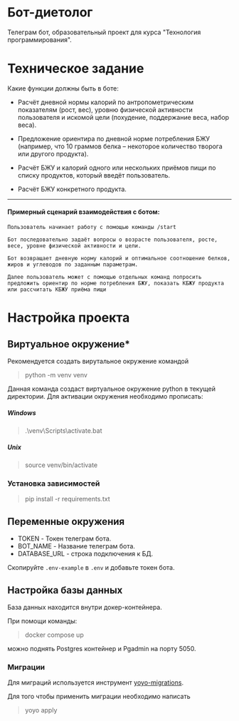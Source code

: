 # Бот-диетолог
Телеграм бот, образовательный проект для курса "Технология программирования".
# Техническое задание

Какие функции должны быть в боте:

- Расчёт дневной нормы калорий по антропометрическим показателям (рост, вес), уровню физической активности пользователя и искомой цели (похудение, поддержание веса, набор веса).

- Предложение ориентира по дневной норме потребления БЖУ (например, что 10 граммов белка – некоторое количество творога или другого продукта).

- Расчёт БЖУ и калорий одного или нескольких приёмов пищи по списку 
продуктов, который введёт пользователь.

- Расчёт БЖУ конкретного продукта.

---
#### Примерный сценарий взаимодействия с ботом:
```
Пользователь начинает работу с помощью команды /start

Бот последовательно задаёт вопросы о возрасте пользователя, росте, весе, уровне физической активности и цели.

Бот возвращает дневную норму калорий и оптимальное соотношение белков, жиров и углеводов по заданным параметрам.

Далее пользователь может с помощью отдельных команд попросить предложить ориентир по норме потребления БЖУ, показать КБЖУ продукта или рассчитать КБЖУ приёма пищи
```

# Настройка проекта

## Виртуальное окружение* 
Рекомендуется создать вирутальное окружение командой 
> python -m venv venv

Данная команда создаст виртуальное окружение python в текущей директории. 
Для активации окружения необходимо прописать:

##### Windows
> .\venv\Scripts\activate.bat

##### Unix
> source venv/bin/activate

### Установка зависимостей 
> pip install -r requirements.txt

## Переменные окружения

- TOKEN - Токен телеграм бота.
- BOT_NAME - Название телеграм бота.
- DATABASE_URL - строка подключения к БД.

Скопируйте `.env-example` в `.env` и добавьте токен бота.

## Настройка базы данных
База данных находится внутри докер-контейнера.

При помощи команды:
> docker compose up 

можно поднять Postgres контейнер и Pgadmin на порту 5050.

### Миграции
Для миграций используется инструмент [yoyo-migrations](https://github.com/marcosschroh/yoyo-database-migrations).

Для того чтобы применить миграции необходимо написать
> yoyo apply
